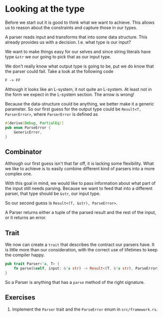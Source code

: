 # Looking at the type
Before we start out it is good to think what we want to achieve. This allows us
to reason about the constraints and capture those in our types.

A parser reads input and transforms that into some data structure. This already
provides us with a decision. I.e. what type is our input?

We want to make things easy for our selves and since string literals have type
`&str` we our going to pick that as our input type.

We don't really know what output type is going to be, put we do know that the
parser could fail. Take a look at the following code

```lsystem
F -> FF
```

Although it looks like an L-system, it not quite an L-system. At least not in
the form we expect in the L-system section. The arrow is wrong!

Because the data-structure could be anything, we better make it a generic
parameter. So our first guess for the output type could be
`Result<T, ParserError>`, where `ParserError` is defined as

```rust
#[derive(Debug, PartialEq)]
pub enum ParseError {
    GenericError,
}
```

## Combinator
Although our first guess isn't that far off, it is lacking some flexibility.
What we like to achieve is to easily combine different kind of parsers into a
more complex one.

With this goal in mind, we would like to pass information about what part of the
input still needs parsing. Because we want to feed that into a different parser,
that type should be `&str`, our input type.

So our second guess is `Result<(T, &str), ParseError>`.

A Parser returns either a tuple of the parsed result and the rest of the
input, or it returns an error. 

## Trait
We now can create a `trait` that describes the contract our parsers have. It is
little more than our consideration, with the correct use of lifetimes to keep
the compiler happy.

```rust
pub trait Parser<'a, T> {
    fn parse(&self, input: &'a str) -> Result<(T, &'a str), ParseError>;
}
```

So a Parser is anything that has a `parse` method of the right signature.

## Exercises
1. Implement the `Parser` trait and the `ParseError` enum in `src/framework.rs`.
